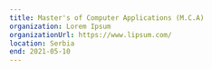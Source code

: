 ```yaml
---
title: Master's of Computer Applications (M.C.A)
organization: Lorem Ipsum
organizationUrl: https://www.lipsum.com/
location: Serbia
end: 2021-05-10
---
```

